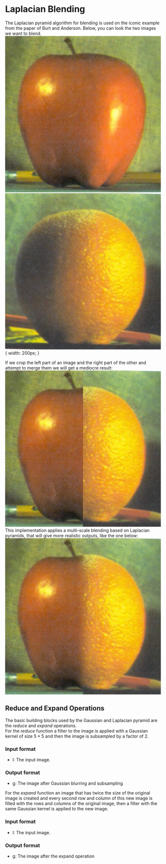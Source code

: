 # Laplacian Blending

The Laplacian pyramid algorithm for blending is used on the iconic example from the paper of Burt and Anderson. Below, you can look the two images we want to blend.<br />
![apple](apple.png) ![orange](orange.png){ width: 200px; }<br />

If we crop the left part of an image and the right part of the other and attempt to merge them we will get a mediocre result:<br />
![img1](img1.png)<br />
This implementation applies a multi-scale blending based on Laplacian pyramids, that will give more realistic outputs, like the one below:<br />
![img2](img2.png)

## Reduce and Expand Operations
The basic building blocks used by the Gaussian and Laplacian pyramid are the *reduce* and *expand* operations.<br />
For the *reduce* function a filter to the image is applied with a Gaussian kernel of size $5\times 5$ and then the image is subsampled by a factor of 2.

### Input format
- I: The input image.

### Output format
- g: The image after Gaussian blurring and subsampling

For the *expand* function an image that has twice the size of the original image is created and every second row and column of this new image is filled with the rows and columns of the original image, then a filter with the same Gaussian kernel is applied to the new image.

### Input format
- I: The input image.

### Output format
- g: The image after the expand operation

